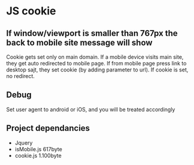# JS cookie

## If window/viewport is smaller than 767px the back to mobile site message will show
Cookie gets set only on main domain. If a mobile device visits main site, they get auto redirected to mobile page. If from mobile page press link to desktop sajt, they set cookie (by adding parameter to url). If cookie is set, no redirect.

## Debug
Set user agent to android or iOS, and you will be treated accordingly

## Project dependancies
- Jquery
- isMobile.js 617byte
- cookie.js 1.100byte